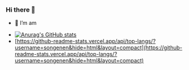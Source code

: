 ### Hi there 👋

- 🌱 I’m am
<!-- - 📫 [My Blog](http://blog.songen.buzz) -->
- [![Anurag's GitHub stats](https://github-readme-stats.vercel.app/api?username=songenen)](https://github.com/anuraghazra/github-readme-stats)
- [https://github-readme-stats.vercel.app/api/top-langs/?username=songenen&hide=html&layout=compact](https://github-readme-stats.vercel.app/api/top-langs/?username=songenen&hide=html&layout=compact)
<!--
**songenen/songenen** is a ✨ _special_ ✨ repository because its `README.md` (this file) appears on your GitHub profile.

Here are some ideas to get you started:

- 🔭 I’m currently working on ...
- 🌱 I’m currently learning ...
- 👯 I’m looking to collaborate on ...
- 🤔 I’m looking for help with ...
- 💬 Ask me about ...
- 📫 How to reach me: ...
- 😄 Pronouns: ...
- ⚡ Fun fact: ...
-->

